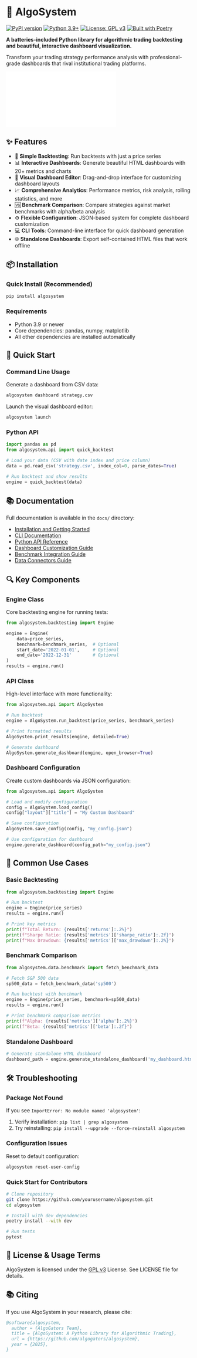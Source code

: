 # 🚀 AlgoSystem

[![PyPI version](https://badge.fury.io/py/algosystem.svg)](https://badge.fury.io/py/algosystem)
[![Python 3.9+](https://img.shields.io/badge/python-3.9+-blue.svg)](https://www.python.org/downloads/)
[![License: GPL v3](https://img.shields.io/badge/License-MIT-blue.svg)](https://www.gnu.org/licenses/gpl-3.0)
[![Built with Poetry](https://img.shields.io/badge/built%20with-Poetry-purple)](https://python-poetry.org/)

**A batteries-included Python library for algorithmic trading backtesting and beautiful, interactive dashboard visualization.**

Transform your trading strategy performance analysis with professional-grade dashboards that rival institutional trading platforms.

![AlgoSystem Dashboard Preview](example/dashboard.html)

## ✨ Features

- 🔄 **Simple Backtesting**: Run backtests with just a price series
- 📊 **Interactive Dashboards**: Generate beautiful HTML dashboards with 20+ metrics and charts
- 🎨 **Visual Dashboard Editor**: Drag-and-drop interface for customizing dashboard layouts
- 📈 **Comprehensive Analytics**: Performance metrics, risk analysis, rolling statistics, and more
- 🆚 **Benchmark Comparison**: Compare strategies against market benchmarks with alpha/beta analysis
- ⚙️ **Flexible Configuration**: JSON-based system for complete dashboard customization
- 💻 **CLI Tools**: Command-line interface for quick dashboard generation
- 🌐 **Standalone Dashboards**: Export self-contained HTML files that work offline

## 📦 Installation

### Quick Install (Recommended)

```bash
pip install algosystem
```

### Requirements

- Python 3.9 or newer
- Core dependencies: pandas, numpy, matplotlib
- All other dependencies are installed automatically

## 🚀 Quick Start

### Command Line Usage

Generate a dashboard from CSV data:

```bash
algosystem dashboard strategy.csv
```

Launch the visual dashboard editor:

```bash
algosystem launch
```

### Python API

```python
import pandas as pd
from algosystem.api import quick_backtest

# Load your data (CSV with date index and price column)
data = pd.read_csv('strategy.csv', index_col=0, parse_dates=True)

# Run backtest and show results
engine = quick_backtest(data)
```

## 📚 Documentation

Full documentation is available in the `docs/` directory:

- [Installation and Getting Started](docs/installation.md)
- [CLI Documentation](docs/cli.md)
- [Python API Reference](docs/api.md)
- [Dashboard Customization Guide](docs/dashboard.md)
- [Benchmark Integration Guide](docs/benchmarks.md)
- [Data Connectors Guide](docs/data_connectors.md)

## 🔍 Key Components

### Engine Class

Core backtesting engine for running tests:

```python
from algosystem.backtesting import Engine

engine = Engine(
    data=price_series,
    benchmark=benchmark_series,  # Optional
    start_date='2022-01-01',     # Optional
    end_date='2022-12-31'        # Optional
)
results = engine.run()
```

### API Class

High-level interface with more functionality:

```python
from algosystem.api import AlgoSystem

# Run backtest
engine = AlgoSystem.run_backtest(price_series, benchmark_series)

# Print formatted results
AlgoSystem.print_results(engine, detailed=True)

# Generate dashboard
AlgoSystem.generate_dashboard(engine, open_browser=True)
```

### Dashboard Configuration

Create custom dashboards via JSON configuration:

```python
from algosystem.api import AlgoSystem

# Load and modify configuration
config = AlgoSystem.load_config()
config["layout"]["title"] = "My Custom Dashboard"

# Save configuration
AlgoSystem.save_config(config, "my_config.json")

# Use configuration for dashboard
engine.generate_dashboard(config_path="my_config.json")
```

## 🔧 Common Use Cases

### Basic Backtesting

```python
from algosystem.backtesting import Engine

# Run backtest
engine = Engine(price_series)
results = engine.run()

# Print key metrics
print(f"Total Return: {results['returns']:.2%}")
print(f"Sharpe Ratio: {results['metrics']['sharpe_ratio']:.2f}")
print(f"Max Drawdown: {results['metrics']['max_drawdown']:.2%}")
```

### Benchmark Comparison

```python
from algosystem.data.benchmark import fetch_benchmark_data

# Fetch S&P 500 data
sp500_data = fetch_benchmark_data('sp500')

# Run backtest with benchmark
engine = Engine(price_series, benchmark=sp500_data)
results = engine.run()

# Print benchmark comparison metrics
print(f"Alpha: {results['metrics']['alpha']:.2%}")
print(f"Beta: {results['metrics']['beta']:.2f}")
```

### Standalone Dashboard

```python
# Generate standalone HTML dashboard
dashboard_path = engine.generate_standalone_dashboard('my_dashboard.html')
```

## 🛠️ Troubleshooting

### Package Not Found

If you see `ImportError: No module named 'algosystem'`:

1. Verify installation: `pip list | grep algosystem`
2. Try reinstalling: `pip install --upgrade --force-reinstall algosystem`

### Configuration Issues

Reset to default configuration:
```bash
algosystem reset-user-config
```

### Quick Start for Contributors

```bash
# Clone repository
git clone https://github.com/yourusername/algosystem.git
cd algosystem

# Install with dev dependencies
poetry install --with dev

# Run tests
pytest
```

## 📖 License & Usage Terms

AlgoSystem is licensed under the [GPL v3](https://www.gnu.org/licenses/gpl-3.0) License. See LICENSE file for details.

## 📚 Citing

If you use AlgoSystem in your research, please cite:

```bibtex
@software{algosystem,
  author = {AlgoGators Team},
  title = {AlgoSystem: A Python Library for Algorithmic Trading},
  url = {https://github.com/algogators/algosystem},
  year = {2025},
}
```
